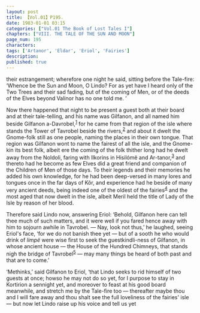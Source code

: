 ```yaml
---
layout: post
title: 【Vol.01】P195.
date: 1983-01-01 03:15
categories: ["Vol.01 The Book of Lost Tales I"]
chapters: ["VIII. THE TALE OF THE SUN AND MOON"]
page_num: 195
characters: 
tags: ['Artanor', 'Eldar', 'Eriol', 'Fairies']
description: 
published: true
---
```


<p style="text-indent: 0;">
their estrangement; wherefore one night he said, sitting before the Tale-fire: ‘Whence be the Sun and Moon, O Lindo? For as yet have I heard only of the Two Trees and their sad fading, but of the coming of Men, or of the deeds of the Elves beyond Valinor has no one told me. ’
</p>

Now there happened that night to be present a guest both at their board and at their tale-telling, and his name was Gilfanon, and all named him beside Gilfanon a-Davrobel,<SUP>[1]({{site.baseurl}}/vol01-p219)</SUP> for he came from that region of the isle where stands the Tower of Tavrobel beside the rivers,<SUP>[2]({{site.baseurl}}/vol01-p219)</SUP> and about it dwelt the Gnome-folk still as one people, naming the places in their own tongue. That region was Gilfanon wont to name the fairest of all the isle, and the Gnome-kin its best folk, albeit ere the coming of the folk thither long had he dwelt away from the Noldoli, faring with Ilkorins in Hisilómë and Ar-tanor,<SUP>[3]({{site.baseurl}}/vol01-p219)</SUP> and thereto had he become as few Elves did a great friend and companion of the Children of Men of those days. To their legends and their memories he added his own knowledge, for he had been deep-versed in many lores and tongues once in the far days of Kôr, and experience had he beside of many very ancient deeds, being indeed one of the oldest of the fairies<SUP>[4]({{site.baseurl}}/vol01-p219)</SUP> and the most aged that now dwelt in the isle, albeit Meril held the title of Lady of the Isle by reason of her blood.

Therefore said Lindo now, answering Eriol: ‘Behold, Gilfanon here can tell thee much of such matters, and it were well if you fared hence away with him to sojourn awhile in Tavrobel. — Nay, look not thus,’ he laughed, seeing Eriol's face, ‘for we do not banish thee yet — but of a sooth he who would drink of <I>limpë</I> were wise first to seek the guestkindli-ness of Gilfanon, in whose ancient house — the House of the Hundred Chimneys, that stands nigh the bridge of Tavrobel<SUP>[5]({{site.baseurl}}/vol01-p219)</SUP> — may many things be heard of both past and that are to come.’

‘Methinks,’ said Gilfanon to Eriol, ‘that Lindo seeks to rid himself of two guests at once; howso he may not do so yet, for I purpose to stay in Kortirion a sennight yet, and moreover to feast at his good board meanwhile, and stretch me by the Tale-fire too — thereafter maybe thou and I will fare away and thou shalt see the full loveliness of the fairies' isle — but now let Lindo raise up his voice and tell us yet

